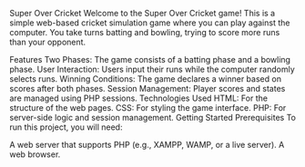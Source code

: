 Super Over Cricket
Welcome to the Super Over Cricket game! This is a simple web-based cricket simulation game where you can play against the computer. You take turns batting and bowling, trying to score more runs than your opponent.

Features
Two Phases: The game consists of a batting phase and a bowling phase.
User Interaction: Users input their runs while the computer randomly selects runs.
Winning Conditions: The game declares a winner based on scores after both phases.
Session Management: Player scores and states are managed using PHP sessions.
Technologies Used
HTML: For the structure of the web pages.
CSS: For styling the game interface.
PHP: For server-side logic and session management.
Getting Started
Prerequisites
To run this project, you will need:

A web server that supports PHP (e.g., XAMPP, WAMP, or a live server).
A web browser.

